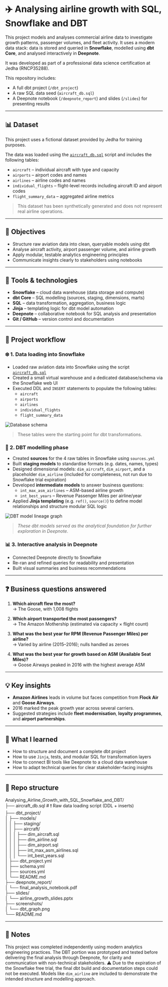 # ✈️ Analysing airline growth with SQL, Snowflake and DBT

This project models and analyses commercial airline data to investigate growth patterns, passenger volumes, and fleet activity. It uses a modern data stack: data is stored and queried in **Snowflake**, modelled using **dbt Core**, and analysed interactively in **Deepnote**.

It was developed as part of a professional data science certification at Jedha (RNCP35288).

This repository includes:
- A full dbt project (`/dbt_project`)
- A raw SQL data seed (`aircraft_db.sql`)
- A Deepnote notebook (`/deepnote_report`) and slides (`/slides`) for presenting results

---

## 📊 Dataset

This project uses a fictional dataset provided by Jedha for training purposes.

The data was loaded using the [`aircraft_db.sql`](./aircraft_db.sql) script and includes the following tables:

- `aircraft` – individual aircraft with type and capacity
- `airports` – airport codes and names
- `airlines` – airline codes and names
- `individual_flights` – flight-level records including aircraft ID and airport codes
- `flight_summary_data` – aggregated airline metrics

> This dataset has been synthetically generated and does not represent real airline operations.

---

## 📌 Objectives

- Structure raw aviation data into clean, queryable models using dbt
- Analyse aircraft activity, airport passenger volume, and airline growth
- Apply modular, testable analytics engineering principles
- Communicate insights clearly to stakeholders using notebooks

---

## 🧰 Tools & technologies

- **Snowflake** – cloud data warehouse (data storage and compute)
- **dbt Core** – SQL modelling (sources, staging, dimensions, marts)
- **SQL** – data transformation, aggregation, business logic
- **Jinja** – templating logic for dbt model automation
- **Deepnote** – collaborative notebook for SQL analysis and presentation
- **Git / GitHub** – version control and documentation

---

## 🔄 Project workflow

### ❄️ 1. Data loading into Snowflake

- Loaded raw aviation data into Snowflake using the script [`aircraft_db.sql`](./aircraft_db.sql)
- Created a small virtual warehouse and a dedicated database/schema via the Snowflake web UI
- Executed DDL and `INSERT` statements to populate the following tables:
  - `aircraft`
  - `airports`
  - `airlines`
  - `individual_flights`
  - `flight_summary_data`

![Database schema](./screenshots/database_schema.png)

> These tables were the starting point for dbt transformations.

### 🧱 2. DBT modelling phase

- Created **sources** for the 4 raw tables in Snowflake using `sources.yml`
- Built **staging models** to standardise formats (e.g. dates, names, types)
- Designed dimensional models: `dim_aircraft`, `dim_airport`, and a placeholder `dim_airline` (included for completeness, not run due to Snowflake trial expiration)
- Developed **intermediate models** to answer business questions:
  - `int_max_asm_airlines` – ASM-based airline growth
  - `int_best_years` – Revenue Passenger Miles per airline/year
- Applied **Jinja templating** (e.g. `ref()`, `source()`) to define model relationships and structure modular SQL logic

![DBT model lineage graph](./screenshots/dbt_graph.png)

> *These dbt models served as the analytical foundation for further exploration in Deepnote.*

### 📊 3. Interactive analysis in Deepnote

- Connected Deepnote directly to Snowflake
- Re-ran and refined queries for readability and presentation
- Built visual summaries and business recommendations

---

## ❓ Business questions answered

1. **Which aircraft flew the most?**  
   → The Goose, with 1,008 flights

2. **Which airport transported the most passengers?**  
   → The Amazon Mothership (estimated via capacity × flight count)

3. **What was the best year for RPM (Revenue Passenger Miles) per airline?**  
   → Varied by airline (2015–2016); nulls handled as zeroes

4. **What was the best year for growth based on ASM (Available Seat Miles)?**  
   → Goose Airways peaked in 2016 with the highest average ASM

---

## 💡 Key insights

- **Amazon Airlines** leads in volume but faces competition from **Flock Air** and **Goose Airways**.
- 2016 marked the peak growth year across several carriers.
- Suggested strategies include **fleet modernisation**, **loyalty programmes**, and **airport partnerships**.

---

## 🧠 What I learned

- How to structure and document a complete dbt project
- How to use `Jinja`, tests, and modular SQL for transformation layers
- How to connect BI tools like Deepnote to a cloud data warehouse
- How to adapt technical queries for clear stakeholder-facing insights

---

## 📁 Repo structure

Analysing_Airline_Growth_with_SQL_Snowflake_and_DBT/</br>
├── aircraft_db.sql                # ❗ Raw data loading script (DDL + inserts)</br>
├── dbt_project/</br>
│   ├── models/</br>
│   │   ├── staging/</br>
│   │   ├── aircraft/</br>
│   │   │   ├── dim_aircraft.sql</br>
│   │   │   ├── dim_airline.sql</br>
│   │   │   ├── dim_airport.sql</br>
│   │   │   ├── int_max_asm_airlines.sql</br>
│   │   │   └── int_best_years.sql</br>
│   ├── dbt_project.yml</br>
│   ├── schema.yml</br>
│   ├── sources.yml</br>
│   └── README.md</br>
├── deepnote_report/</br>
│   └── final_analysis_notebook.pdf</br>
├── slides/</br>
│   └── airline_growth_slides.pptx</br>
├── screenshots/</br>
│   └── dbt_graph.png</br>
└── README.md</br>

---

## 📎 Notes

This project was completed independently using modern analytics engineering practices. The DBT portion was prototyped and tested before delivering the final analysis through Deepnote, for clarity and communication with non-technical stakeholders.
⚠️ Due to the expiration of the Snowflake free trial, the final dbt build and documentation steps could not be executed. Models like `dim_airline` are included to demonstrate the intended structure and modelling approach.